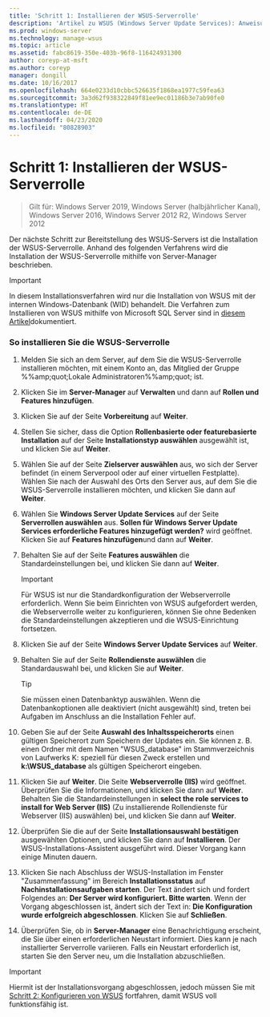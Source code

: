 ```yaml
---
title: 'Schritt 1: Installieren der WSUS-Serverrolle'
description: 'Artikel zu WSUS (Windows Server Update Services): Anweisungen zur Installation der Serverrolle mithilfe des Server-Managers'
ms.prod: windows-server
ms.technology: manage-wsus
ms.topic: article
ms.assetid: fabc8619-350e-403b-96f8-116424931300
author: coreyp-at-msft
ms.author: coreyp
manager: dongill
ms.date: 10/16/2017
ms.openlocfilehash: 664e0233d10cbbc526635f1868ea1977c59fea63
ms.sourcegitcommit: 3a3d62f938322849f81ee9ec01186b3e7ab90fe0
ms.translationtype: HT
ms.contentlocale: de-DE
ms.lasthandoff: 04/23/2020
ms.locfileid: "80828903"
---
```

# <a name="step-1-install-the-wsus-server-role"></a>Schritt 1: Installieren der WSUS-Serverrolle

>Gilt für: Windows Server 2019, Windows Server (halbjährlicher Kanal), Windows Server 2016, Windows Server 2012 R2, Windows Server 2012

Der nächste Schritt zur Bereitstellung des WSUS-Servers ist die Installation der WSUS-Serverrolle. Anhand des folgenden Verfahrens wird die Installation der WSUS-Serverrolle mithilfe von Server-Manager beschrieben.

> [!IMPORTANT]
> In diesem Installationsverfahren wird nur die Installation von WSUS mit der internen Windows-Datenbank (WID) behandelt. Die Verfahren zum Installieren von WSUS mithilfe von Microsoft SQL Server sind in [diesem Artikel](https://social.technet.microsoft.com/wiki/contents/articles/10020.installing-wsus-server-role-on-windows-server-2012-with-microsoft-sql-database.aspx)dokumentiert.

### <a name="to-install-the-wsus-server-role"></a>So installieren Sie die WSUS-Serverrolle

1.  Melden Sie sich an dem Server, auf dem Sie die WSUS-Serverrolle installieren möchten, mit einem Konto an, das Mitglied der Gruppe %%amp;quot;Lokale Administratoren%%amp;quot; ist.

2.  Klicken Sie im **Server-Manager** auf **Verwalten** und dann auf **Rollen und Features hinzufügen**.

3.  Klicken Sie auf der Seite **Vorbereitung** auf **Weiter**.

4.  Stellen Sie sicher, dass die Option **Rollenbasierte oder featurebasierte Installation** auf der Seite **Installationstyp auswählen** ausgewählt ist, und klicken Sie auf **Weiter**.

5.  Wählen Sie auf der Seite **Zielserver auswählen** aus, wo sich der Server befindet (in einem Serverpool oder auf einer virtuellen Festplatte). Wählen Sie nach der Auswahl des Orts den Server aus, auf dem Sie die WSUS-Serverrolle installieren möchten, und klicken Sie dann auf **Weiter**.

6.  Wählen Sie **Windows Server Update Services** auf der Seite **Serverrollen auswählen** aus.  **Sollen für Windows Server Update Services erforderliche Features hinzugefügt werden?** wird geöffnet. Klicken Sie auf **Features hinzufügen**und dann auf **Weiter**.

7.  Behalten Sie auf der Seite **Features auswählen** die Standardeinstellungen bei, und klicken Sie dann auf **Weiter**.

    > [!IMPORTANT]
    > Für WSUS ist nur die Standardkonfiguration der Webserverrolle erforderlich. Wenn Sie beim Einrichten von WSUS aufgefordert werden, die Webserverrolle weiter zu konfigurieren, können Sie ohne Bedenken die Standardeinstellungen akzeptieren und die WSUS-Einrichtung fortsetzen.

8.  Klicken Sie auf der Seite **Windows Server Update Services** auf **Weiter**.

9. Behalten Sie auf der Seite **Rollendienste auswählen** die Standardauswahl bei, und klicken Sie auf **Weiter**.

    > [!TIP]
    > Sie müssen einen Datenbanktyp auswählen. Wenn die Datenbankoptionen alle deaktiviert (nicht ausgewählt) sind, treten bei Aufgaben im Anschluss an die Installation Fehler auf.

10. Geben Sie auf der Seite **Auswahl des Inhaltsspeicherorts** einen gültigen Speicherort zum Speichern der Updates ein. Sie können z. B. einen Ordner mit dem Namen "WSUS_database" im Stammverzeichnis von Laufwerks K: speziell für diesen Zweck erstellen und **k:\WSUS_database** als gültigen Speicherort eingeben.

11. Klicken Sie auf **Weiter**. Die Seite **Webserverrolle (IIS)** wird geöffnet. Überprüfen Sie die Informationen, und klicken Sie dann auf **Weiter**. Behalten Sie die Standardeinstellungen in **select the role services to install for Web Server (IIS)** (Zu installierende Rollendienste für Webserver (IIS) auswählen) bei, und klicken Sie dann auf **Weiter**.

12. Überprüfen Sie die auf der Seite **Installationsauswahl bestätigen** ausgewählten Optionen, und klicken Sie dann auf **Installieren**. Der WSUS-Installations-Assistent ausgeführt wird. Dieser Vorgang kann einige Minuten dauern.

13. Klicken Sie nach Abschluss der WSUS-Installation im Fenster "Zusammenfassung" im Bereich **Installationsstatus** auf **Nachinstallationsaufgaben starten**. Der Text ändert sich und fordert Folgendes an: **Der Server wird konfiguriert. Bitte warten**. Wenn der Vorgang abgeschlossen ist, ändert sich der Text in: **Die Konfiguration wurde erfolgreich abgeschlossen**. Klicken Sie auf **Schließen**.

14. Überprüfen Sie, ob in **Server-Manager** eine Benachrichtigung erscheint, die Sie über einen erforderlichen Neustart informiert. Dies kann je nach installierter Serverrolle variieren. Falls ein Neustart erforderlich ist, starten Sie den Server neu, um die Installation abzuschließen.

> [!IMPORTANT]
> Hiermit ist der Installationsvorgang abgeschlossen, jedoch müssen Sie mit [Schritt 2: Konfigurieren von WSUS](2-configure-wsus.md) fortfahren, damit WSUS voll funktionsfähig ist.

